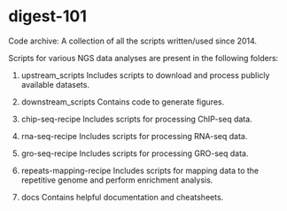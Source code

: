 # digest-101
Code archive: A collection of all the scripts written/used since 2014.

Scripts for various NGS data analyses are present in the following folders:
1. upstream_scripts
Includes scripts to download and process publicly available datasets.

2. downstream_scripts
Contains code to generate figures.

3. chip-seq-recipe
Includes scripts for processing ChIP-seq data.

4. rna-seq-recipe
Includes scripts for processing RNA-seq data.

5. gro-seq-recipe
Includes scripts for processing GRO-seq data.

6. repeats-mapping-recipe
Includes scripts for mapping data to the repetitive genome and perform enrichment analysis.

7. docs
Contains helpful documentation and cheatsheets.
